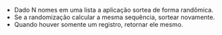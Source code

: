- Dado N nomes em uma lista a aplicação sortea de forma randômica.
- Se a randomização calcular a mesma sequência, sortear novamente.
- Quando houver somente um registro, retornar ele mesmo.